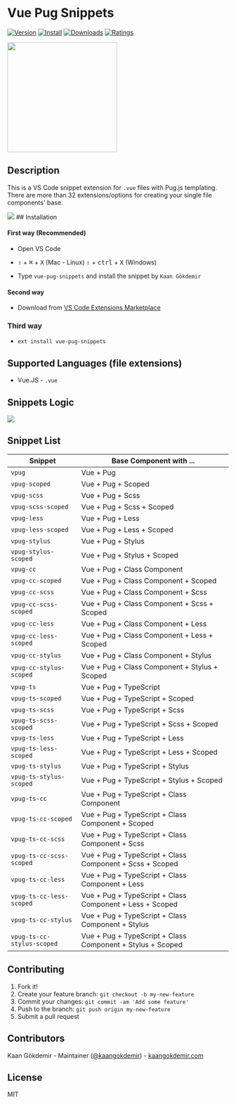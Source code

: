 # Vue Pug Snippets

[![Version](https://vsmarketplacebadge.apphb.com/version/kaangokdemir.vue-pug-snippets.svg)](https://vsmarketplacebadge.apphb.com/version-short/kaangokdemir.vue-pug-snippets.svg) [![Install](https://vsmarketplacebadge.apphb.com/installs/kaangokdemir.vue-pug-snippets.svg)](https://vsmarketplacebadge.apphb.com/installs-short/kaangokdemir.vue-pug-snippets.svg) [![Downloads](https://vsmarketplacebadge.apphb.com/downloads/kaangokdemir.vue-pug-snippets.svg)](https://vsmarketplacebadge.apphb.com/downloads-short/kaangokdemir.vue-pug-snippets.svg) [![Ratings](https://vsmarketplacebadge.apphb.com/rating-short/kaangokdemir.vue-pug-snippets.svg)](https://vsmarketplacebadge.apphb.com/rating-short/kaangokdemir.vue-pug-snippets.svg)


<img src='https://kaangokdemir.me/vue-pug-snippets/vue-pug.png'  height=250>

## Description

This is a VS Code snippet extension for `.vue` files with Pug.js templating. There are more than 32 extensions/options for creating your single file components' base.

<img src='https://kaangokdemir.me/vue-pug-snippets/v-pug-gif.gif'>
## Installation

#### First way (Recommended)
- Open VS Code

- <kbd>⇧</kbd> + <kbd>⌘</kbd> + <kbd>X</kbd> (Mac - Linux)
  <kbd>⇧</kbd> + <kbd>ctrl</kbd> + <kbd>X</kbd> (Windows)

- Type `vue-pug-snippets` and install the snippet by `Kaan Gökdemir`

#### Second way
- Download from [VS Code Extensions Marketplace](https://marketplace.visualstudio.com/items?itemName=kaangokdemir.vue-pug-snippets)

### Third way
- `ext install vue-pug-snippets`


## Supported Languages (file extensions)
- Vue.JS - `.vue`

## Snippets Logic

<img src='https://kaangokdemir.me/vue-pug-snippets/snippet-logic.png'>

## Snippet List
|Snippet| Base Component with ...|
|----|-----|
|`vpug`| Vue + Pug |
|`vpug-scoped`| Vue + Pug + Scoped |
|`vpug-scss`| Vue + Pug + Scss |
|`vpug-scss-scoped`| Vue + Pug + Scss + Scoped |
|`vpug-less`| Vue + Pug + Less |
|`vpug-less-scoped`| Vue + Pug + Less + Scoped |
|`vpug-stylus`| Vue + Pug + Stylus |
|`vpug-stylus-scoped`| Vue + Pug + Stylus + Scoped |
|`vpug-cc`| Vue + Pug + Class Component |
|`vpug-cc-scoped`| Vue + Pug + Class Component + Scoped |
|`vpug-cc-scss`| Vue + Pug + Class Component + Scss |
|`vpug-cc-scss-scoped`| Vue + Pug + Class Component + Scss + Scoped |
|`vpug-cc-less`| Vue + Pug + Class Component + Less |
|`vpug-cc-less-scoped`| Vue + Pug + Class Component + Less + Scoped |
|`vpug-cc-stylus`| Vue + Pug + Class Component + Stylus |
|`vpug-cc-stylus-scoped`| Vue + Pug + Class Component + Stylus + Scoped |
|`vpug-ts`| Vue + Pug + TypeScript |
|`vpug-ts-scoped`| Vue + Pug + TypeScript + Scoped |
|`vpug-ts-scss`| Vue + Pug + TypeScript + Scss |
|`vpug-ts-scss-scoped`| Vue + Pug + TypeScript + Scss + Scoped |
|`vpug-ts-less`| Vue + Pug + TypeScript + Less |
|`vpug-ts-less-scoped`| Vue + Pug + TypeScript + Less + Scoped |
|`vpug-ts-stylus`| Vue + Pug + TypeScript + Stylus |
|`vpug-ts-stylus-scoped`| Vue + Pug + TypeScript + Stylus + Scoped |
|`vpug-ts-cc`| Vue + Pug + TypeScript + Class Component |
|`vpug-ts-cc-scoped`| Vue + Pug + TypeScript + Class Component + Scoped |
|`vpug-ts-cc-scss`| Vue + Pug + TypeScript + Class Component + Scss |
|`vpug-ts-cc-scss-scoped`| Vue + Pug + TypeScript + Class Component + Scss + Scoped |
|`vpug-ts-cc-less`| Vue + Pug + TypeScript + Class Component + Less |
|`vpug-ts-cc-less-scoped`| Vue + Pug + TypeScript + Class Component + Less + Scoped |
|`vpug-ts-cc-stylus`| Vue + Pug + TypeScript + Class Component + Stylus |
|`vpug-ts-cc-stylus-scoped`| Vue + Pug + TypeScript + Class Component + Stylus + Scoped |

## Contributing

1. Fork it!
2. Create your feature branch: `git checkout -b my-new-feature`
3. Commit your changes: `git commit -am 'Add some feature'`
4. Push to the branch: `git push origin my-new-feature`
5. Submit a pull request

## Contributors

Kaan Gökdemir - Maintainer ([@kaangokdemir](https://twitter.com/kaangokdemir)) - [kaangokdemir.com](https://kaangokdemir.com)

## License

MIT